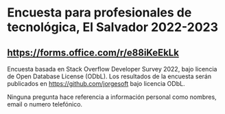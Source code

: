 # Encuesta para profesionales de tecnológica, El Salvador 2022-2023

## https://forms.office.com/r/e88iKeEkLk

Encuesta basada en Stack Overflow Developer Survey 2022, bajo licencia de Open Database License (ODbL). Los resultados de la encuesta serán publicados en https://github.com/jorgesoft bajo licencia ODbL. 

Ninguna pregunta hace referencia a información personal como nombres, email o numero telefónico.

